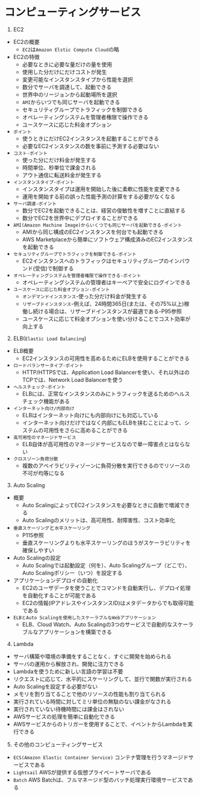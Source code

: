 # コンピューティングサービス

1. EC2
  - EC2の概要
    - `EC2`は`Amazon Elstic Compute Cloud`の略
  - EC2の特徴
    - 必要なときに必要な量だけの量を使用
    - 使用した分だけにだけコストが発生
    - 変更可能なインスタンスタイプから性能を選択
    - 数分でサーバを調達して、起動できる
    - 世界中のリージョンから起動場所を選択
    - `AMI`からいつでも同じサーバを起動できる
    - セキュリティグループでトラフィックを制御できる
    - オペレーティングシステムを管理者権限で操作できる
    - ユースケースに応じた料金オプション
  - `ポイント`
    - 使うときにだけEC2インスタンスを起動することができる
    - 必要なEC2インスタンスの数を事前に予測する必要はない
  - `コスト-ポイント`
    - 使った分にだけ料金が発生する
    - 時間単位、秒単位で課金される
    - アウト通信に転送料金が発生する
  - `インスタンスタイプ-ポイント`
    - インスタンスタイプは運用を開始した後に柔軟に性能を変更できる
    - 運用を開始する前の誤った性能予測の計算をする必要がなくなる
  - `サーバ調達-ポイント`
    - 数分でEC2を起動できることは、経営の俊敏性を増すことに直結する
    - 数分でEC2を世界中にデプロイすることができる
  - `AMI(Amazon Machine Image)からいくつでも同じサーバを起動できる-ポイント`
    - AMIから同じ構成のEC2インスタンスを何台でも起動できる
    - AWS Marketplaceから簡単にソフトウェア構成済みのEC2インスタンスを起動できる
  - `セキュリティグループでトラフィックを制御できる-ポイント`
    - EC2インスタンスへのトラフィックはセキュリティグループのインバウンド(受信)で制御する
  - `オペレーティングシステムを管理者権限で操作できる-ポイント`
    - オペレーティングシステムの管理者はキーペアで安全にログインできる
  - `ユースケースに応じた料金オプション-ポイント`
    - `オンデマンドインスタンス`-使った分だけ料金が発生する
    - `リザーブドインスタンス`-例えば、24時間365日(または、その75%以上)稼働し続ける場合は、リザーブドインスタンスが最適である-P95参照
    - ユースケースに応じて料金オプションを使い分けることでコスト効率が向上する

2. ELB(`Elastic Load Balancing`)
  - ELB概要
    - EC2インスタンスの可用性を高めるためにELBを使用することができる
  - `ロードバランサータイプ-ポイント`
    - HTTP/HTTPSでは、Application Load Balancerを使い、それ以外はのTCPでは、Network Load Balancerを使う
  - `ヘルスチェック-ポイント`
    - ELBには、正常なインスタンスのみにトラフィックを送るためのヘルスチェック機能がある
  - `インターネット向け/内部向け`
    - ELBはインターネット向けにも内部向けにも対応している
    - インターネット向けだけではなく内部にもELBを挟むことによって、システムの可用性をさらに高めることができる
  - `高可用性のマネージドサービス`
    - ELB自体が高可用性のマネージドサービスなので単一障害点とはならない
  - `クロスゾーン負荷分散`
    - 複数のアベイラビリティゾーンに負荷分散を実行できるのでリソースの不可が均等になる

3. Auto Scaling
  - 概要
    - Auto ScalingによってEC2インスタンスを必要なときに自動で増減できる
    - Auto Scalingのメリットは、高可用性、耐障害性、コスト効率化
  - `垂直スケーリング`と`水平スケーリング`
    - P115参照
    - 垂直スケーリングよりも水平スケーリングのほうがスケーラビリティを確保しやすい
  - Auto Scalingの設定
    - Auto Scalingでは起動設定（何を）、Auto Scalingグループ（どこで）、Auto Scalingポリシー（いつ）を設定する
  - アプリケーションデプロイの自動化
    - EC2のユーザデータを使うことでコマンドを自動実行し、デプロイ処理を自動化することが可能である
    - EC2の情報(IPアドレスやインスタンスID)はメタデータからでも取得可能である
  - `ELBとAuto Scalingを使用したスケーラブルなWebアプリケーション`
    - ELB、Cloud Watch、Auto Scalingの3つのサービスで自動的なスケーラブルなアプリケーションを構築できる

4. Lambda
  - サーバ構築や環境の準備をすることなく、すぐに開発を始められる
  - サーバの運用から解放され、開発に注力できる
  - Lambdaを使うために新しい言語の学習は不要
  - リクエストに応じて、水平的にスケーリングして、並行で関数が実行される
  - Auto Scalingを設定する必要がない
  - メモリを割り当てることで他のリソースの性能も割り当てられる
  - 実行されている時間に対してミリ単位の無駄のない課金がなされる
  - 実行されていない待機時間には課金はされない
  - AWSサービスの処理を簡単に自動化できる
  - AWSサービスからのトリガーを使用することで、イベントからLambdaを実行できる

5. その他のコンピューティングサービス
  - `ECS(Amazon Elastic Container Service)` コンテナ管理を行うマネージドサービスである
  - `Lightsail` AWSが提供する仮想プライベートサーバである
  - `Batch` AWS Batchは、フルマネージド型のバッチ処理実行環境サービスである